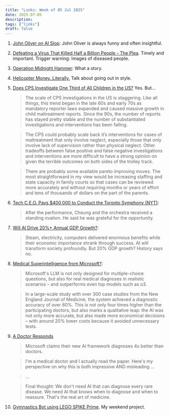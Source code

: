 ```yaml
---
title: "Links: Week of 05 Jul 2025"
date: 2025-07-05
description: 
tags: ["links"]
draft: false
---
```


1. [John Oliver on AI Slop](https://youtu.be/TWpg1RmzAbc?si=lXPyhNZJoJrS9gDC): John Oliver is always funny and often insightful. 

2. [Defeating a Virus That Killed Half a Billion People - The Plea](https://youtu.be/TWpg1RmzAbc?si=lXPyhNZJoJrS9gDC). Timely and important. Trigger warning: Images of diseased people. 

3. [Operation Midnight Hammer](https://x.com/doranimated/status/1938348524023803943): What a story. 

4. [Helicopter Money. Literally.](https://www.detroitnews.com/story/news/local/detroit-city/2025/06/27/witnesses-helicopter-dropped-thousands-of-dollars-onto-gratiot-avenue-detroit-michigan/84391286007/) Talk about going out in style. 

5. [Does CPS Investigate One Third of All Children in the US?](https://www.maximum-progress.com/p/does-cps-investigate-one-third-of) Yes. But...
    > The scale of CPS investigations in the US is staggering. Like all things, this trend began in the late 60s and early 70s as mandatory reporter laws expanded and caused massive growth in child maltreatment reports. Since the 90s, the number of reports has stayed pretty stable and the number of substantiated investigations and interventions has been falling.

    > The CPS could probably scale back it’s interventions for cases of maltreatment that only involve neglect, especially those that only involve lack of supervision rather than physical neglect. Other tradeoffs between false positive and false negative investigations and interventions are more difficult to have a strong opinion on given the terrible outcomes on both sides of the trolley track.

    > There are probably some available pareto improving moves. The most straightforward in my view would be increasing staffing and state capacity in family courts so that cases can be reviewed more accurately and without requiring months or years of effort and tens of thousands of dollars on the part of the parents.

6. [Tech C.E.O. Pays $400,000 to Conduct the Toronto Symphony (NYT)](https://www.nytimes.com/2025/06/27/arts/music/mandle-cheung-toronto-symphony-mahler.html): 
    > After the performance, Cheung and the orchestra received a standing ovation. He said he was grateful for the opportunity.

7. [Will AI Drive 20%+ Annual GDP Growth?](https://x.com/lugaricano/status/1938953463724904506): 
    > Steam, electricity, computers  delivered enormous benefits while their economic importance shrank through success. AI will transform society profoundly. But 20% GDP growth? History says no.

8. [Medical Superintelligence from Microsoft?](https://x.com/kimmonismus/status/1939689534054379955): 
    > Microsoft's LLM is not only designed for multiple-choice questions, but also for real medical diagnoses in realistic scenarios – and outperforms even top models such as o3.

    > In a large-scale study with over 300 case studies from the New England Journal of Medicine, the system achieved a diagnostic accuracy of over 80%. This is not only four times higher than the participating doctors, but also marks a qualitative leap: the AI was not only more accurate, but also made more economical decisions – with around 20% lower costs because it avoided unnecessary tests.

9. [A Doctor Responds](https://x.com/DrDominicNg/status/1939816655829475648)
    > Microsoft claims their new AI framework diagnoses 4x better than doctors.

    > I'm a medical doctor and I actually read the paper. Here's my perspective on why this is both impressive AND misleading ...
    
    
    > ...


    > Final thought: We don't need AI that can diagnose every rare disease. We need AI that knows when to diagnose and when to reassure. That's the real art of medicine.

9. [Gymnastics Bot using LEGO SPIKE Prime](https://youtube.com/shorts/6ARI5Z29qlU?si=iRPE3O4drp_eCiVj). My weekend project. 